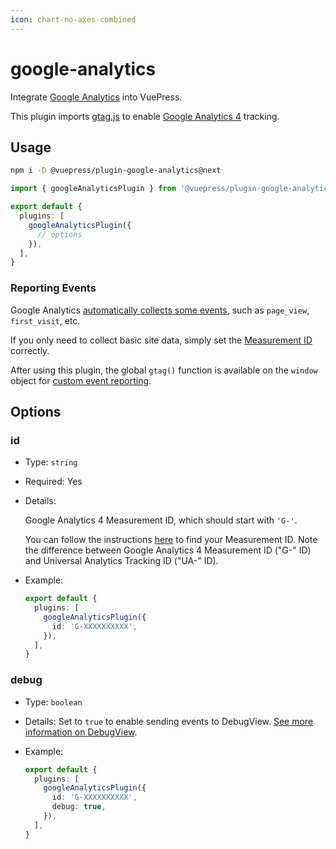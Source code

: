 ```yaml
---
icon: chart-no-axes-combined
---
```


# google-analytics

<NpmBadge package="@vuepress/plugin-google-analytics" />

Integrate [Google Analytics](https://analytics.google.com/) into VuePress.

This plugin imports [gtag.js](https://developers.google.com/analytics/devguides/collection/gtagjs) to enable [Google Analytics 4](https://support.google.com/analytics/answer/10089681) tracking.

## Usage

```bash
npm i -D @vuepress/plugin-google-analytics@next
```

```ts title=".vuepress/config.ts"
import { googleAnalyticsPlugin } from '@vuepress/plugin-google-analytics'

export default {
  plugins: [
    googleAnalyticsPlugin({
      // options
    }),
  ],
}
```

### Reporting Events

Google Analytics [automatically collects some events](https://support.google.com/analytics/answer/9234069), such as `page_view`, `first_visit`, etc.

If you only need to collect basic site data, simply set the [Measurement ID](#id) correctly.

After using this plugin, the global `gtag()` function is available on the `window` object for [custom event reporting](https://developers.google.com/analytics/devguides/collection/ga4/events).

## Options

### id

- Type: `string`
- Required: Yes

- Details:

  Google Analytics 4 Measurement ID, which should start with `'G-'`.

  You can follow the instructions [here](https://support.google.com/analytics/answer/9539598) to find your Measurement ID. Note the difference between Google Analytics 4 Measurement ID ("G-" ID) and Universal Analytics Tracking ID ("UA-" ID).

- Example:

  ```ts title=".vuepress/config.ts"
  export default {
    plugins: [
      googleAnalyticsPlugin({
        id: 'G-XXXXXXXXXX',
      }),
    ],
  }
  ```

### debug

- Type: `boolean`
- Details:
  Set to `true` to enable sending events to DebugView. [See more information on DebugView](https://support.google.com/analytics/answer/7201382).

- Example:

  ```ts title=".vuepress/config.ts"
  export default {
    plugins: [
      googleAnalyticsPlugin({
        id: 'G-XXXXXXXXXX',
        debug: true,
      }),
    ],
  }
  ```
